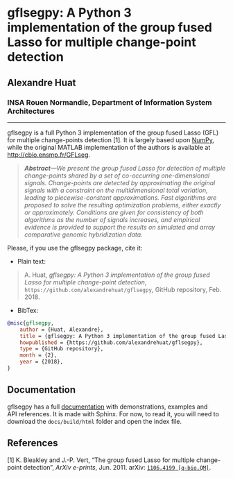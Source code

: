 # gflsegpy: A Python 3 implementation of the group fused Lasso for multiple change-point detection
## Alexandre Huat
### INSA Rouen Normandie, Department of Information System Architectures

----

gflsegpy is a full Python 3 implementation of the group fused Lasso (GFL) for multiple change-points detection [1].
It is largely based upon [NumPy](http://www.numpy.org),
while the original MATLAB implementation of the authors is available at http://cbio.ensmp.fr/GFLseg.

> ***Abstract**—We present the group fused Lasso for detection of multiple change-points shared by a set of co-occurring one-dimensional signals. Change-points are detected by approximating the original signals with a constraint on the multidimensional total variation, leading to piecewise-constant approximations. Fast algorithms are proposed to solve the resulting optimization problems, either exactly or approximately. Conditions are given for consistency of both algorithms as the number of signals increases, and empirical evidence is provided to support the results on simulated and array comparative genomic hybridization data.*

Please, if you use the gflsegpy package, cite it:

* Plain text:

> A. Huat, *gflsegpy: A Python 3 implementation of the group fused Lasso for multiple change-point detection*, `https://github.com/alexandrehuat/gflsegpy`, GitHub repository, Feb. 2018.

* BibTex:

```bib
@misc{gflsegpy,
	author = {Huat, Alexandre},
	title = {gflsegpy: A Python 3 implementation of the group fused Lasso for multiple change-point detection},
	howpublished = {https://github.com/alexandrehuat/gflsegpy},
	type = {GitHub repository},
	month = {2},
	year = {2018},
}
```

## Documentation

gflsegpy has a full [documentation](docs) with demonstrations, examples and API references. It is made with Sphinx. For now,  to read it, you will need to download the `docs/build/html` folder and open the index file.

## References
[1] K. Bleakley and J.-P. Vert, “The group fused Lasso for multiple change-point detection”, _ArXiv e-prints_, Jun. 2011. arXiv: [`1106.4199 [q-bio.QM]`](https://arxiv.org/abs/1106.4199).

